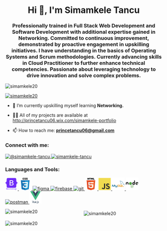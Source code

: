 <h1 align="center">Hi 👋, I'm Simamkele Tancu</h1>
<h3 align="center">Professionally trained in Full Stack Web Development and Software Development with additional expertise gained in Networking. Committed to continuous improvement, demonstrated by proactive engagement in upskilling initiatives. I have understanding in the basics of Operating Systems and Scrum methodologies. Currently advancing skills in Cloud Practitioner to further enhance technical competencies. Passionate about leveraging technology to drive innovation and solve complex problems.</h3>

<p align="left"> <img src="https://komarev.com/ghpvc/?username=simamkele20&label=Profile%20views&color=0e75b6&style=flat" alt="simamkele20" /> </p>

<p align="left"> <a href="https://github.com/ryo-ma/github-profile-trophy"><img src="https://github-profile-trophy.vercel.app/?username=simamkele20" alt="simamkele20" /></a> </p>

- 🌱 I’m currently upskilling myself learning **Networking.**

- 👨‍💻 All of my projects are available at <a href="http://princetancu06.wix.com/simamkele-portfolio">http://princetancu06.wix.com/simamkele-portfolio</a>

- 📫 How to reach me: **princetancu06@gmail.com**

<h3 align="left">Connect with me:</h3>
<p align="left">
  <a href="https://codepen.io/@simamkele-tancu" target="_blank">
    <img align="center" src="https://raw.githubusercontent.com/rahuldkjain/github-profile-readme-generator/master/src/images/icons/Social/codepen.svg" alt="@simamkele-tancu" height="30" width="40" />
  </a>
  <a href="https://linkedin.com/in/simamkele-tancu" target="_blank">
    <img align="center" src="https://raw.githubusercontent.com/rahuldkjain/github-profile-readme-generator/master/src/images/icons/Social/linked-in-alt.svg" alt="simamkele-tancu" height="30" width="40" />
  </a>
</p>

<h3 align="left">Languages and Tools:</h3>
<p align="left"> <a href="https://getbootstrap.com" target="_blank" rel="noreferrer"> <img src="https://raw.githubusercontent.com/devicons/devicon/master/icons/bootstrap/bootstrap-plain-wordmark.svg" alt="bootstrap" width="40" height="40"/> </a> <a href="https://www.w3schools.com/css/" target="_blank" rel="noreferrer"> <img src="https://raw.githubusercontent.com/devicons/devicon/master/icons/css3/css3-original-wordmark.svg" alt="css3" width="40" height="40"/> </a> <a href="https://www.figma.com/" target="_blank" rel="noreferrer"> <img src="https://www.vectorlogo.zone/logos/figma/figma-icon.svg" alt="figma" width="40" height="40"/> </a> <a href="https://firebase.google.com/" target="_blank" rel="noreferrer"> <img src="https://www.vectorlogo.zone/logos/firebase/firebase-icon.svg" alt="firebase" width="40" height="40"/> </a> <a href="https://git-scm.com/" target="_blank" rel="noreferrer"> <img src="https://www.vectorlogo.zone/logos/git-scm/git-scm-icon.svg" alt="git" width="40" height="40"/> </a> <a href="https://www.w3.org/html/" target="_blank" rel="noreferrer"> <img src="https://raw.githubusercontent.com/devicons/devicon/master/icons/html5/html5-original-wordmark.svg" alt="html5" width="40" height="40"/> </a> <a href="https://developer.mozilla.org/en-US/docs/Web/JavaScript" target="_blank" rel="noreferrer"> <img src="https://raw.githubusercontent.com/devicons/devicon/master/icons/javascript/javascript-original.svg" alt="javascript" width="40" height="40"/> </a> <a href="https://www.mysql.com/" target="_blank" rel="noreferrer"> <img src="https://raw.githubusercontent.com/devicons/devicon/master/icons/mysql/mysql-original-wordmark.svg" alt="mysql" width="40" height="40"/> </a> <a href="https://nodejs.org" target="_blank" rel="noreferrer"> <img src="https://raw.githubusercontent.com/devicons/devicon/master/icons/nodejs/nodejs-original-wordmark.svg" alt="nodejs" width="40" height="40"/> </a> <a href="https://postman.com" target="_blank" rel="noreferrer"> <img src="https://www.vectorlogo.zone/logos/getpostman/getpostman-icon.svg" alt="postman" width="40" height="40"/> </a> <a href="https://vuejs.org/" target="_blank" rel="noreferrer"> <img src="https://raw.githubusercontent.com/devicons/devicon/master/icons/vuejs/vuejs-original-wordmark.svg" alt="vuejs" width="40" height="40"/> </a> </p>


<p><img align="left" src="https://github-readme-stats.vercel.app/api/top-langs?username=simamkele20&show_icons=true&locale=en&layout=compact" alt="simamkele20" /></p>

<p style="margin-top: 20px; display: block; text-align: center;"><img src="https://github-readme-stats.vercel.app/api?username=simamkele20&show_icons=true&locale=en" alt="simamkele20" /></p>


<p><img align="center" src="https://github-readme-streak-stats.herokuapp.com/?user=simamkele20&" alt="simamkele20" /></p>

